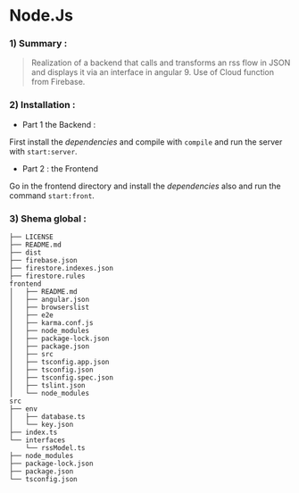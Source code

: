 # Node.Js

### 1) Summary :

  > Realization of a backend that calls and transforms an rss flow in JSON and displays it via an interface in angular 9. Use of Cloud function from Firebase.

### 2) Installation :

   -  Part 1  the Backend :
   
   First install the *dependencies* and compile with `compile` and run the server with `start:server`.
   

   - Part 2 : the Frontend
   
   Go in the frontend directory and install the *dependencies* also and run the command `start:front`.


### 3) Shema global :


```
├── LICENSE
├── README.md
├── dist
├── firebase.json
├── firestore.indexes.json
├── firestore.rules
frontend
│   ├── README.md
│   ├── angular.json
│   ├── browserslist
│   ├── e2e
│   ├── karma.conf.js
│   ├── node_modules
│   ├── package-lock.json
│   ├── package.json
│   ├── src
│   ├── tsconfig.app.json
│   ├── tsconfig.json
│   ├── tsconfig.spec.json
│   ├── tslint.json
│   └── node_modules
src
├── env
│   ├── database.ts
│   └── key.json
├── index.ts
└── interfaces
    └── rssModel.ts
├── node_modules
├── package-lock.json
├── package.json
└── tsconfig.json
```
